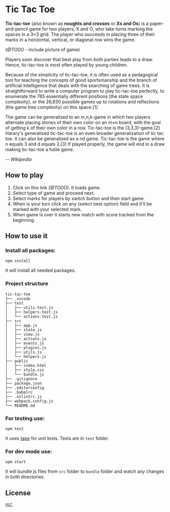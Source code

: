 # Tic Tac Toe

**Tic-tac-toe** (also known as **noughts and crosses** or **Xs and Os**) is a paper-and-pencil game for two players, X and O, who take turns marking the spaces in a 3×3 grid. The player who succeeds in placing three of their marks in a horizontal, vertical, or diagonal row wins the game.

(*@TODO* - include picture of game)

Players soon discover that best play from both parties leads to a draw. Hence, tic-tac-toe is most often played by young children.

Because of the simplicity of tic-tac-toe, it is often used as a pedagogical tool for teaching the concepts of good sportsmanship and the branch of artificial intelligence that deals with the searching of game trees. It is straightforward to write a computer program to play tic-tac-toe perfectly, to enumerate the 765 essentially different positions (the state space complexity), or the 26,830 possible games up to rotations and reflections (the game tree complexity) on this space.[1]

The game can be generalized to an m,n,k-game in which two players alternate placing stones of their own color on an m×n board, with the goal of getting k of their own color in a row. Tic-tac-toe is the (3,3,3)-game.[2] Harary's generalized tic-tac-toe is an even broader generalization of tic tac toe. It can also be generalized as a nd game. Tic-tac-toe is the game where n equals 3 and d equals 2.[3] If played properly, the game will end in a draw making tic-tac-toe a futile game.

-- <cite>Wikipedia</cite>


## How to play

1. Click on this link *(@TODO)*. It loads game.
2. Select type of game and proceed next.
3. Select marks for players by switch button and then start game.
4. When is your turn click on any (select best option) field and it'll be marked with your selected mark.
5. When game is over it starts new match with score tracked from the beginning.


## How to use it

### Install all packages:
```
npm install
```
It will install all needed packages.

### Project structure
```
tic-tac-toe
├── .vscode
├── test
│   ├── utils.test.js
│   ├── helpers.test.js
│   └── actions.test.js
├── src
│   ├── app.js
│   ├── state.js
│   ├── view.js
│   ├── actions.js
│   ├── events.js
│   ├── plugins.js
│   ├── utils.js
│   └── helpers.js
├── public
│   ├── index.html
│   ├── style.css
│   └── bundle.js
├── .gitignore
├── package.json
├── .editorconfig
├── .babelrc
├── .eslintrc.js
├── webpack.config.js
└── README.md
```

### For testing use:
```
npm test
```
It uses [tape](https://github.com/substack/tape) for unit tests. Tests are in `test` folder.

### For dev mode use:
```
npm start
```
It will bundle js files from `src` folder to `bundle` folder and watch any changes in both directories.


## License

ISC
